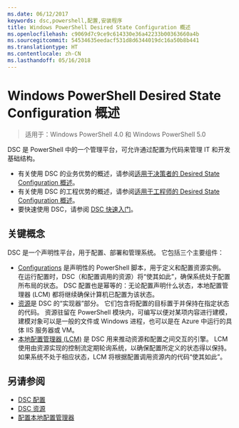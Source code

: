 ```yaml
---
ms.date: 06/12/2017
keywords: dsc,powershell,配置,安装程序
title: Windows PowerShell Desired State Configuration 概述
ms.openlocfilehash: c9069d7c9ce9c614330e36a42233b00363660a4b
ms.sourcegitcommit: 54534635eedacf531d8d6344019dc16a50b8b441
ms.translationtype: HT
ms.contentlocale: zh-CN
ms.lasthandoff: 05/16/2018
---
```

# <a name="windows-powershell-desired-state-configuration-overview"></a>Windows PowerShell Desired State Configuration 概述

> 适用于：Windows PowerShell 4.0 和 Windows PowerShell 5.0

DSC 是 PowerShell 中的一个管理平台，可允许通过配置为代码来管理 IT 和开发基础结构。

- 有关使用 DSC 的业务优势的概述，请参阅[适用于决策者的 Desired State Configuration 概述](decisionMaker.md)。
- 有关使用 DSC 的工程优势的概述，请参阅[适用于工程师的 Desired State Configuration 概述](DscForEngineers.md)。
- 要快速使用 DSC，请参阅 [DSC 快速入门](quickStart.md)。

## <a name="key-concepts"></a>关键概念

DSC 是一个声明性平台，用于配置、部署和管理系统。 它包括三个主要组件：

- [Configurations](configurations.md) 是声明性的 PowerShell 脚本，用于定义和配置资源实例。
    在运行配置时，DSC（和配置调用的资源）将“使其如此”，确保系统处于配置所布局的状态。
    DSC 配置也是幂等的：无论配置声明什么状态，本地配置管理器 (LCM) 都将继续确保计算机已配置为该状态。
- [资源](resources.md)是 DSC 的“实现器”部分。 它们包含将配置的目标置于并保持在指定状态的代码。
    资源驻留在 PowerShell 模块内，可编写以便对某项内容进行建模，建模对象可以是一般的文件或 Windows 进程，也可以是在 Azure 中运行的具体 IIS 服务器或 VM。
- [本地配置管理器 (LCM)](metaConfig.md) 是 DSC 用来推动资源和配置之间交互的引擎。
    LCM 使用由资源实现的控制流定期轮询系统，以确保配置所定义的状态得以保持。
    如果系统不处于相应状态，LCM 将根据配置调用资源内的代码“使其如此”。

## <a name="see-also"></a>另请参阅

- [DSC 配置](configurations.md)
- [DSC 资源](resources.md)
- [配置本地配置管理器](metaConfig.md)
